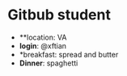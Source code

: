 # Gitbub student

* **location:  VA
* **login**: @xftian
* *breakfast: spread and butter
* **Dinner**: spaghetti
